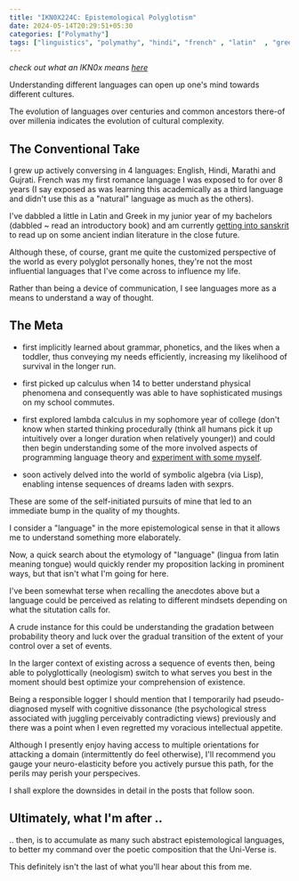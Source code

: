 ```yaml
---
title: "IKN0X224C: Epistemological Polyglotism"
date: 2024-05-14T20:29:51+05:30
categories: ["Polymathy"]
tags: ["linguistics", "polymathy", "hindi", "french" , "latin"  , "greek", "sanskrit", "reading", "composition", "poetry", "music", "marathi", "gujrati", "programming", "calculus", "cave-paintings", "polyglot", "epistemology", "cognitive-dissonance", "psychology", "symbolic", "algebra", "lisp", "lambda", "polyglot"]
---
```


*check out what an IKN0x means [here](https://rajpatil.dev/post/ikn0x0/)*

Understanding different languages can open up one's mind towards
different cultures.  

The evolution of languages over centuries and common ancestors
there-of over millenia indicates the evolution of cultural
complexity.  

## The Conventional Take

I grew up actively conversing in 4 languages: English, Hindi,
Marathi and Gujrati. French was my first romance language I was
exposed to for over 8 years  (I say exposed as was learning this
academically as a third language and didn't use this as a "natural"
language as much as the others).  

I've dabbled a little in Latin and Greek
in my junior year of my bachelors (dabbled ~ read an introductory
book) and am currently [getting into sanskrit](https://www.amazon.in/Practical-Grammar-Sanskrit-Language/dp/8121509394) to read up on some
ancient indian literature in the close future.  

Although these, of course, grant me quite the customized perspective of the world
as every polyglot personally hones, they're not the most influential
languages that I've come across to influence my life.  
 
Rather than being a device of communication, I see languages more as a
means to understand a way of thought.  

## The Meta

 - first implicitly learned about grammar, phonetics, and the likes
 when a toddler, thus conveying my needs efficiently, increasing my
 likelihood of survival in the longer run.   

 - first picked up calculus when 14 to better understand physical
 phenomena and consequently was able to have sophisticated musings on
 my school commutes.  

 - first explored lambda calculus in my sophomore year of college
   (don't know when started thinking procedurally (think all
   humans pick it up intuitively over a longer duration when 
   relatively younger)) and could then begin understanding some of the more
   involved aspects of programming language theory and [experiment
   with some myself](https://racket-lang.org/). 

 - soon actively delved into the world of symbolic algebra (via Lisp),
   enabling intense sequences of dreams laden with sexprs.   

These are some of the self-initiated pursuits of mine that led to an
immediate bump in the quality of my thoughts.  

I consider a "language" in the more epistemological sense in that it
allows me to understand something more elaborately.  

Now, a quick search about the etymology of "language" (lingua from
latin meaning tongue) would quickly render my proposition lacking in
prominent ways, but that isn't what I'm going for here.

I've been somewhat terse when recalling the anecdotes above but a
language could be perceived as relating to different mindsets
depending on what the situtation calls for.  

A crude instance for this could be understanding the gradation between
probability theory and luck over the gradual transition of the extent
of your control over a set of events.  

In the larger context of existing across a sequence of events then,
being able to polyglottically (neologism) switch to
what serves you best in the moment should best optimize your
comprehension of existence.

Being a responsible logger I should mention that I temporarily had
pseudo-diagnosed myself with cognitive dissonance (the psychological
stress associated with juggling perceivably contradicting views)
previously and there was a point when I even regretted my voracious
intellectual appetite.  

Although I presently enjoy having access to multiple orientations for
attacking a domain (intermittently do feel otherwise), I'll
recommend you gauge your neuro-elasticity before you actively pursue
this path, for the perils may perish your perspecives.  

I shall explore the downsides in detail in the posts that follow
soon.  

## Ultimately, what I'm after ..

.. then, is to accumulate as many such abstract epistemological
languages, to better my command over the poetic composition that the
Uni-Verse is.  

This definitely isn't the last of what you'll hear about this from
me.  
